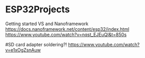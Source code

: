 # ESP32Projects

Getting started VS and Nanoframework
https://docs.nanoframework.net/content/esp32/index.html
https://www.youtube.com/watch?v=nqst_EJEuQI&t=850s

#SD card adapter soldering?!
https://www.youtube.com/watch?v=e1xOgZsnAuw
